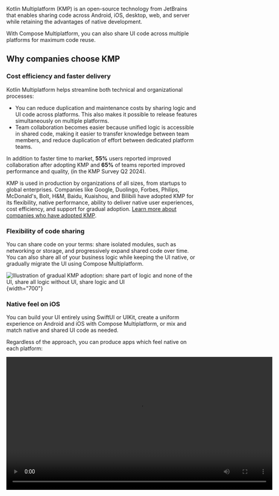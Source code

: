 [//]: # (title: What is Kotlin Multiplatform)

Kotlin Multiplatform (KMP) is an open-source technology from JetBrains that enables sharing code across Android, iOS, desktop,
web, and server while retaining the advantages of native development.

With Compose Multiplatform, you can also share UI code across multiple platforms for maximum code reuse.

## Why companies choose KMP

### Cost efficiency and faster delivery

Kotlin Multiplatform helps streamline both technical and organizational processes:

* You can reduce duplication and maintenance costs by sharing logic and UI code across platforms.
This also makes it possible to release features simultaneously on multiple platforms.
* Team collaboration becomes easier because unified logic is accessible in shared code, making
it easier to transfer knowledge between team members, and reduce duplication of effort between dedicated platform teams.

In addition to faster time to market, **55%** users reported improved collaboration after adopting KMP
and **65%** of teams reported improved performance and quality, (in the KMP Survey Q2 2024).

KMP is used in production by organizations of all sizes, from startups to global enterprises.
Companies like Google, Duolingo, Forbes, Philips, McDonald's, Bolt, H&M, Baidu, Kuaishou, and Bilibili have adopted KMP for its flexibility, native performance, ability to deliver native user experiences,
cost efficiency, and support for gradual adoption. [Learn more about companies who have adopted KMP](case-studies.topic).

### Flexibility of code sharing

You can share code on your terms: share isolated modules, such as networking or storage, and progressively
expand shared code over time.
You can also share all of your business logic while keeping the UI native, or gradually migrate the UI
using Compose Multiplatform.

![Illustration of gradual KMP adoption: share part of logic and none of the UI, share all logic without UI, share logic and UI](kmp-graphic.png){width="700"}

### Native feel on iOS

You can build your UI entirely using SwiftUI or UIKit, create a uniform experience on Android and iOS with Compose Multiplatform,
or mix and match native and shared UI code as needed.

Regardless of the approach, you can produce apps which feel native on each platform: 

<video src="https://www.youtube.com/watch?v=LB5a2FRrT94" width="700"/>

### Native performance

Kotlin Multiplatform leverages [Kotlin/Native](https://kotlinlang.org/docs/native-overview.html)
to produce native binaries and access platform APIs directly where virtual machines are undesirable or impossible,
for example, on iOS.

This helps achieve near-native performance while writing platform-agnostic code:

![Graphs showing comparable performance of Compose Multiplatform and SwiftUI on iOS on iPhone 13 and iPhone 16](cmp-ios-performance.png){width="700"}

### Seamless tooling

IntelliJ IDEA and Android Studio provide smart IDE support for KMP with the [Kotlin Multiplatform IDE plugin](https://plugins.jetbrains.com/plugin/14936-kotlin-multiplatform)
common UI previews, [hot reload for Compose Multiplatform](compose-hot-reload.md), cross-language navigation, refactorings, and debugging across Kotlin and Swift code.

<video src="https://youtu.be/ACmerPEQAWA" width="700"/>

### AI-powered development

Let [Junie](https://jetbrains.com/junie), the JetBrains' AI coding agent, handle KMP tasks so your team can move faster.

## Discover Kotlin Multiplatform use cases

Look at how companies and developers already enjoy the benefits of shared Kotlin code:

* Learn how companies have successfully adopted KMP in their codebases on our [case studies page](case-studies.topic).
* Check out a wide range of sample apps in our [curated sample list](multiplatform-samples.md) and the GitHub [kotlin-multiplatform-sample](https://github.com/topics/kotlin-multiplatform-sample) topic.
* Search for specific multiplatform libraries among the thousands already present on [klibs.io](https://klibs.io/).

## Learn the basics

To quickly see KMP in action, try the [quickstart](quickstart.md).
You'll set up your environment and run a sample application on different platforms.

Choose a use case
: * To create an app that shares both UI and business logic code between platforms,
follow the [shared logic and UI tutorial](compose-multiplatform-create-first-app.md).
  * To see how an Android app can be turned into a multiplatform app,
  check out our [migration tutorial](multiplatform-integrate-in-existing-app.md).
  * To see how you can share some code without sharing UI implementation,
  follow the [shared logic tutorial](multiplatform-create-first-app.md).

Dig into technical details
: * Start with the [basic project structure](multiplatform-discover-project.md).
  * Learn about the available [sharing code mechanisms](multiplatform-share-on-platforms.md).
  * See [how dependencies work](multiplatform-add-dependencies.md) in a KMP project.
  * Consider different [iOS integration methods](multiplatform-ios-integration-overview.md).
  * Learn how KMP [compiles code](multiplatform-configure-compilations.md) and [builds binaries](multiplatform-build-native-binaries.md)
    for various targets.
  * Read about [publishing a multiplatform app](multiplatform-publish-apps.md)
    or a [multiplatform library](multiplatform-publish-lib-setup.md). 

## Adopt Kotlin Multiplatform at scale

Adopting a cross-platform framework in a team can be a challenge.
To learn about the benefits and solutions to potential problems, take a look at our high-level overviews
of cross-platform development:

* [](cross-platform-mobile-development.md): Provides an overview of the different approaches and implementations for cross-platform applications.
* [](multiplatform-introduce-your-team.md): Offers strategies to introduce cross-platform development in a team.
* [](multiplatform-reasons-to-try.md): Lists reasons to adopt Kotlin Multiplatform as your cross-platform solution.